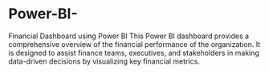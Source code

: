 # Power-BI-
Financial  Dashboard using Power BI
This Power BI dashboard provides a comprehensive overview of the financial performance of the organization. It is designed to assist finance teams, executives, and stakeholders in making data-driven decisions by visualizing key financial metrics.

